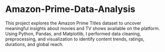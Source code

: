 # Amazon-Prime-Data-Analysis
This project explores the Amazon Prime Titles dataset to uncover meaningful insights about movies and TV shows available on the platform. Using Python, Pandas, and Matplotlib, I performed data cleaning, preprocessing, and visualization to identify content trends, ratings, durations, and global reach.
